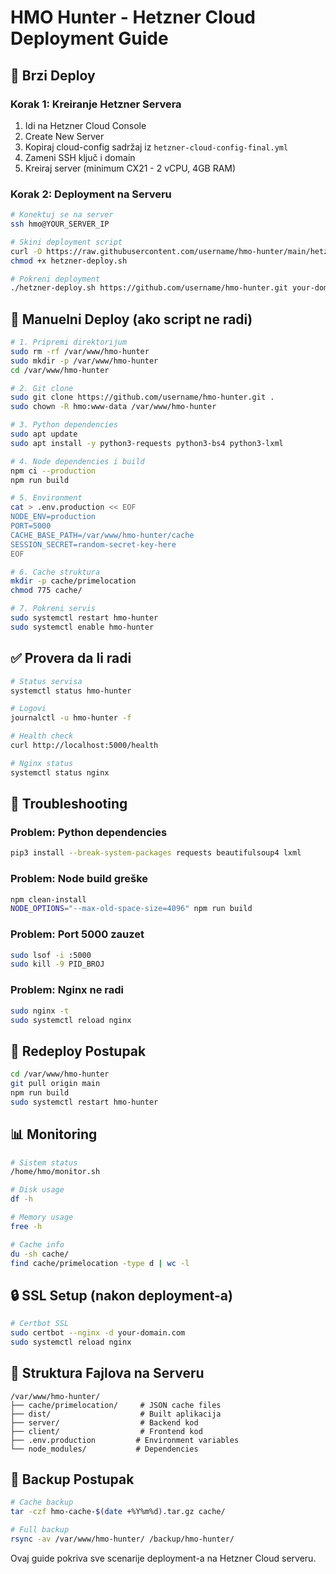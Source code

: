 # HMO Hunter - Hetzner Cloud Deployment Guide

## 🚀 Brzi Deploy

### Korak 1: Kreiranje Hetzner Servera
1. Idi na Hetzner Cloud Console
2. Create New Server
3. Kopiraj cloud-config sadržaj iz `hetzner-cloud-config-final.yml`
4. Zameni SSH ključ i domain
5. Kreiraj server (minimum CX21 - 2 vCPU, 4GB RAM)

### Korak 2: Deployment na Serveru
```bash
# Konektuj se na server
ssh hmo@YOUR_SERVER_IP

# Skini deployment script
curl -O https://raw.githubusercontent.com/username/hmo-hunter/main/hetzner-deploy.sh
chmod +x hetzner-deploy.sh

# Pokreni deployment
./hetzner-deploy.sh https://github.com/username/hmo-hunter.git your-domain.com
```

## 🔧 Manuelni Deploy (ako script ne radi)

```bash
# 1. Pripremi direktorijum
sudo rm -rf /var/www/hmo-hunter
sudo mkdir -p /var/www/hmo-hunter
cd /var/www/hmo-hunter

# 2. Git clone
sudo git clone https://github.com/username/hmo-hunter.git .
sudo chown -R hmo:www-data /var/www/hmo-hunter

# 3. Python dependencies
sudo apt update
sudo apt install -y python3-requests python3-bs4 python3-lxml

# 4. Node dependencies i build
npm ci --production
npm run build

# 5. Environment
cat > .env.production << EOF
NODE_ENV=production
PORT=5000
CACHE_BASE_PATH=/var/www/hmo-hunter/cache
SESSION_SECRET=random-secret-key-here
EOF

# 6. Cache struktura
mkdir -p cache/primelocation
chmod 775 cache/

# 7. Pokreni servis
sudo systemctl restart hmo-hunter
sudo systemctl enable hmo-hunter
```

## ✅ Provera da li radi

```bash
# Status servisa
systemctl status hmo-hunter

# Logovi
journalctl -u hmo-hunter -f

# Health check
curl http://localhost:5000/health

# Nginx status
systemctl status nginx
```

## 🐛 Troubleshooting

### Problem: Python dependencies
```bash
pip3 install --break-system-packages requests beautifulsoup4 lxml
```

### Problem: Node build greške  
```bash
npm clean-install
NODE_OPTIONS="--max-old-space-size=4096" npm run build
```

### Problem: Port 5000 zauzet
```bash
sudo lsof -i :5000
sudo kill -9 PID_BROJ
```

### Problem: Nginx ne radi
```bash
sudo nginx -t
sudo systemctl reload nginx
```

## 🔄 Redeploy Postupak

```bash
cd /var/www/hmo-hunter
git pull origin main
npm run build
sudo systemctl restart hmo-hunter
```

## 📊 Monitoring

```bash
# Sistem status
/home/hmo/monitor.sh

# Disk usage
df -h

# Memory usage
free -h

# Cache info
du -sh cache/
find cache/primelocation -type d | wc -l
```

## 🔒 SSL Setup (nakon deployment-a)

```bash
# Certbot SSL
sudo certbot --nginx -d your-domain.com
sudo systemctl reload nginx
```

## 📁 Struktura Fajlova na Serveru

```
/var/www/hmo-hunter/
├── cache/primelocation/     # JSON cache files
├── dist/                    # Built aplikacija  
├── server/                  # Backend kod
├── client/                  # Frontend kod
├── .env.production         # Environment variables
└── node_modules/           # Dependencies
```

## 🚨 Backup Postupak

```bash
# Cache backup
tar -czf hmo-cache-$(date +%Y%m%d).tar.gz cache/

# Full backup
rsync -av /var/www/hmo-hunter/ /backup/hmo-hunter/
```

Ovaj guide pokriva sve scenarije deployment-a na Hetzner Cloud serveru.